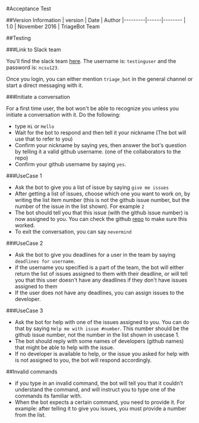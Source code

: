 #Acceptance Test

##Version Information
| version | Date | Author 
|---------|------|--------
| 1.0 | November 2016 | TriageBot Team 

##Testing

###Link to Slack team

You'll find the slack team [here](https://teamdevelopertriage.slack.com/messages/general/). The username is: `testinguser` and the password is: `ncsu123`.

Once you login, you can either mention `triage_bot` in the general channel or start a direct messaging with it.

###Initiate a conversation

For a first time user, the bot won't be able to recognize you unless you initiate a conversation with it. Do the following:

  * type `Hi` or `Hello`
  * Wait for the bot to respond and then tell it your nickname (The bot will use that to refer to you)
  * Confirm your nickname by saying yes, then answer the bot's question by telling it a valid github username. (one of the collaborators to the repo)
  * Confirm your github username by saying `yes`.

###UseCase 1

 * Ask the bot to give you a list of issue by saying `give me issues`
 * After getting a list of issues, choose which one you want to work on, by writing the list item number (this is not the github issue number, but the number of the issue in the list shown). For example `2`
 * The bot should tell you that this issue (with the github issue number) is now assigned to you. You can check the github [repo](https://github.ncsu.edu/hqtu/TriageBotTesting) to make sure this worked.
 * To exit the conversation, you can say `nevermind`
 
###UseCase 2

 * Ask the bot to give you deadlines for a user in the team by saying `deadlines for username`.
 * if the username you specified is a part of the team, the bot will either return the list of issues assigned to them with their deadline, or will tell you that this user doesn't have any deadlines if they don't have issues assigned to them
 * If the user does not have any deadlines, you can assign issues to the developer.

###UseCase 3

 * Ask the bot for help with one of the issues assigned to you. You can do that by saying `Help me with issue #number`. This number should be the github issue number, not the number in the list shown in usecase 1.
 * The bot should reply with some names of developers (github names) that might be able to help with the issue.
 * If no developer is available to help, or the issue you asked for help with is not assigned to you, the bot will respond accordingly.
 
##Invalid commands
 * if you type in an invalid command, the bot will tell you that it couldn't understand the command, and will instruct you to type one of the commands its familiar with.
 * When the bot expects a certain command, you need to provide it. For example: after telling it to give you issues, you must provide a number from the list. 
